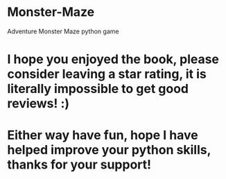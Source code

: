 # Monster-Maze
Adventure Monster Maze python game

# I hope you enjoyed the book, please consider leaving a star rating, it is literally impossible to get good reviews! :)
# Either way have fun, hope I have helped improve your python skills, thanks for your support!
